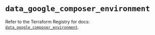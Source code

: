 # `data_google_composer_environment`

Refer to the Terraform Registry for docs: [`data_google_composer_environment`](https://registry.terraform.io/providers/hashicorp/google-beta/5.24.0/docs/data-sources/google_composer_environment).
